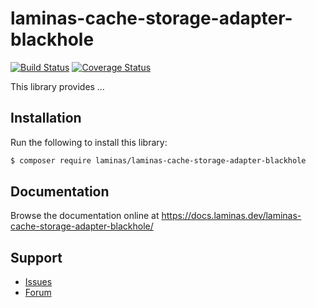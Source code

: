 # laminas-cache-storage-adapter-blackhole

[![Build Status](https://travis-ci.com/laminas/laminas-cache-storage-adapter-blackhole.svg?branch=master)](https://travis-ci.com/laminas/laminas-cache-storage-adapter-blackhole)
[![Coverage Status](https://coveralls.io/repos/github/laminas/laminas-cache-storage-adapter-blackhole/badge.svg?branch=master)](https://coveralls.io/github/laminas/laminas-cache-storage-adapter-blackhole?branch=master)

This library provides …

## Installation

Run the following to install this library:

```bash
$ composer require laminas/laminas-cache-storage-adapter-blackhole
```

## Documentation

Browse the documentation online at https://docs.laminas.dev/laminas-cache-storage-adapter-blackhole/

## Support

* [Issues](https://github.com/laminas/laminas-cache-storage-adapter-blackhole/issues/)
* [Forum](https://discourse.laminas.dev/)
